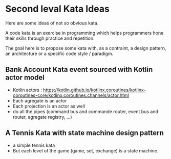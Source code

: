 # Second leval Kata Ideas

Here are some ideas of not so obvious kata.

A code kata is an exercise in programming which helps programmers hone their skills through practice and repetition. 

The goal here is to propose some kata with, as a contraint, a design pattern, an architecture or a specific code style / paradigm.

## Bank Account Kata event sourced with Kotlin actor model
- Kotlin actors : https://kotlin.github.io/kotlinx.coroutines/kotlinx-coroutines-core/kotlinx.coroutines.channels/actor.html
- Each agregate is an actor
- Each projection is an actor as well
- do all the pipes (command bus and commande router, event bus and router, agregate registry, ...)

## A Tennis Kata with state machine design pattern
- a simple tennis kata
- But each level of the game (game, set, exchange) is a state machine.
